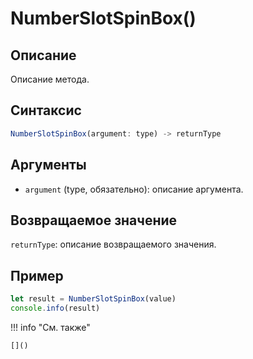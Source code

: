 # NumberSlotSpinBox()

## Описание
Описание метода.

## Синтаксис
```javascript
NumberSlotSpinBox(argument: type) -> returnType
```

## Аргументы
- `argument` (type, обязательно): описание аргумента.

## Возвращаемое значение
`returnType`: описание возвращаемого значения.

## Пример
```javascript linenums="1"
let result = NumberSlotSpinBox(value)
console.info(result)
```

!!! info "См. также"

    []()

